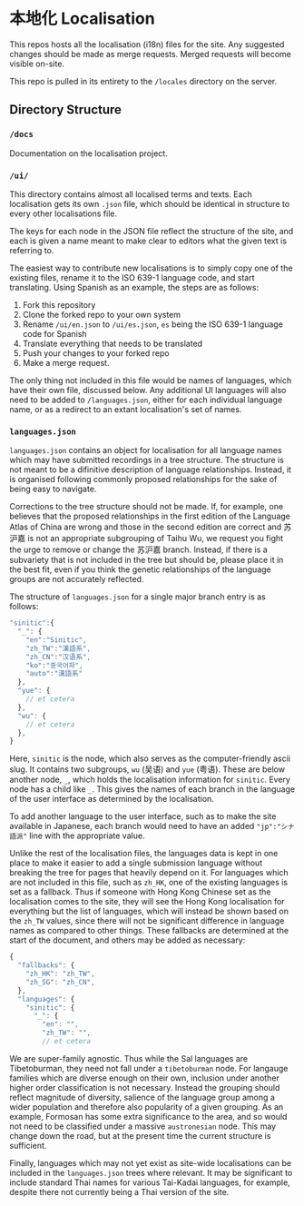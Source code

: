 # 本地化 Localisation

This repos hosts all the localisation (i18n) files for the site. Any suggested changes should be made as merge requests. Merged requests will become visible on-site.

This repo is pulled in its entirety to the `/locales` directory on the server.

## Directory Structure

### `/docs`

Documentation on the localisation project.

### `/ui/`

This directory contains almost all localised terms and texts. Each localisation gets its own `.json` file, which should be identical in structure to every other localisations file.

The keys for each node in the JSON file reflect the structure of the site, and each is given a name meant to make clear to editors what the given text is referring to.

The easiest way to contribute new localisations is to simply copy one of the existing files, rename it to the ISO 639-1 language code, and start translating. Using Spanish as an example, the steps are as follows:

1. Fork this repository
2. Clone the forked repo to your own system
3. Rename `/ui/en.json` to `/ui/es.json`, `es` being the ISO 639-1 language code for Spanish
4. Translate everything that needs to be translated
5. Push your changes to your forked repo
6. Make a merge request.

The only thing not included in this file would be names of languages, which have their own file, discussed below. Any additional UI languages will also need to be added to `/languages.json`, either for each individual language name, or as a redirect to an extant localisation's set of names.

### `languages.json`

`languages.json` contains an object for localisation for all language names which may have submitted recordings in a tree structure. The structure is not meant to be a difinitive description of language relationships. Instead, it is organised following commonly proposed relationships for the sake of being easy to navigate.

Corrections to the tree structure should not be made. If, for example, one believes that the proposed relationships in the first edition of the Language Atlas of China are wrong and those in the second edition are correct and 苏沪嘉 is not an appropriate subgrouping of Taihu Wu, we request you fight the urge to remove or change the 苏沪嘉 branch. Instead, if there is a subvariety that is not included in the tree but should be, please place it in the best fit, even if you think the genetic relationships of the language groups are not accurately reflected.

The structure of `languages.json` for a single major branch entry is as follows:

```javascript
"sinitic":{
  "_": {
    "en":"Sinitic",
    "zh_TW":"漢語系",
    "zh_CN":"汉语系",
    "ko":"중국어파",
    "auto":"漢語系"
  },
  "yue": {
    // et cetera
  },
  "wu": {
    // et cetera
  },
}
```

Here, `sinitic` is the node, which also serves as the computer-friendly ascii slug. It contains two subgroups, `wu` (吴语) and `yue` (粤语). These are below another node, `_`, which holds the localisation information for `sinitic`. Every node has a child like `_`. This gives the names of each branch in the language of the user interface as determined by the localisation.

To add another language to the user interface, such as to make the site available in Japanese, each branch would need to have an added `"jp":"シナ語派"` line with the appropriate value.

Unlike the rest of the localisation files, the languages data is kept in one place to make it easier to add a single submission language without breaking the tree for pages that heavily depend on it. For languages which are not included in this file, such as `zh_HK`, one of the existing languages is set as a fallback. Thus if someone with Hong Kong Chinese set as the localisation comes to the site, they will see the Hong Kong localisation for everything but the list of languages, which will instead be shown based on the `zh_TW` values, since there will not be significant difference in language names as compared to other things. These fallbacks are determined at the start of the document, and others may be added as necessary:

```javascript
{
  "fallbacks": {
    "zh_HK": "zh_TW",
    "zh_SG": "zh_CN",
  },
  "languages": {
    "sinitic": {
      "_": {
        "en": "",
        "zh_TW": "",
        // et cetera
```

We are super-family agnostic. Thus while the Sal languages are Tibetoburman, they need not fall under a `tibetoburman` node. For langauge families which are diverse enough on their own, inclusion under another higher order classification is not necessary. Instead the grouping should reflect magnitude of diversity, salience of the language group among a wider population and therefore also popularity of a given grouping. As an example, Formosan has some extra significance to the area, and so would not need to be classified under a massive `austronesian` node. This may change down the road, but at the present time the current structure is sufficient.

Finally, languages which may not yet exist as site-wide localisations can be included in the `languages.json` trees where relevant. It may be significant to include standard Thai names for various Tai-Kadai languages, for example, despite there not currently being a Thai version of the site.

